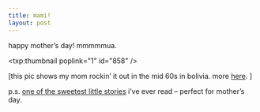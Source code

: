 ```yaml
---
title: mami!
layout: post
---
```


happy mother&#8217;s day! mmmmmua. 

<span class="pic3"><txp:thumbnail poplink="1" id="858" /></span>

[this pic shows my mom rockin&#8217; it out in the mid 60s in bolivia. more [here][1]. ]

p.s. [one of the sweetest little stories][2] i&#8217;ve ever read &#8211; perfect for mother&#8217;s day.

 [1]: http://mellowtrouble.net/zfotos/mami
 [2]: http://foodiefarmgirl.blogspot.com/2006/05/tiny-tail-for-mothers-day.html